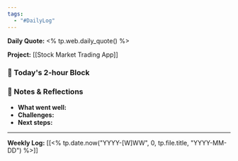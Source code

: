 ```yaml
---
tags:
  - "#DailyLog"
---
```


**Daily Quote:**
<% tp.web.daily_quote() %>

**Project:** [[Stock Market Trading App]]

### 🎯 Today's 2-hour Block


### 📝 Notes & Reflections
- **What went well:**
- **Challenges:**
- **Next steps:**

---

**Weekly Log:** [[<% tp.date.now("YYYY-[W]WW", 0, tp.file.title, "YYYY-MM-DD") %>]]